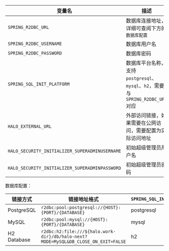 | 变量名                                         | 描述                                                                             |
| ---------------------------------------------- | -------------------------------------------------------------------------------- |
| `SPRING_R2DBC_URL`                             | 数据库连接地址，详细可查阅下方的 `数据库配置`                                    |
| `SPRING_R2DBC_USERNAME`                        | 数据库用户名                                                                     |
| `SPRING_R2DBC_PASSWORD`                        | 数据库密码                                                                       |
| `SPRING_SQL_INIT_PLATFORM`                     | 数据库平台名称，支持 `postgresql`、`mysql`、`h2`，需要与 `SPRING_R2DBC_URL` 对应 |
| `HALO_EXTERNAL_URL`                            | 外部访问链接，如果需要在公网访问，需要配置为实际访问地址                         |
| `HALO_SECURITY_INITIALIZER_SUPERADMINUSERNAME` | 初始超级管理员用户名                                                             |
| `HALO_SECURITY_INITIALIZER_SUPERADMINPASSWORD` | 初始超级管理员密码                                                               |

数据库配置：

| 链接方式    | 链接地址格式                                                                       | `SPRING_SQL_INIT_PLATFORM` |
| ----------- | ---------------------------------------------------------------------------------- | -------------------------- |
| PostgreSQL  | `r2dbc:pool:postgresql://{HOST}:{PORT}/{DATABASE}`                                 | postgresql                 |
| MySQL       | `r2dbc:pool:mysql://{HOST}:{PORT}/{DATABASE}`                                      | mysql                      |
| H2 Database | `r2dbc:h2:file:///${halo.work-dir}/db/halo-next?MODE=MySQL&DB_CLOSE_ON_EXIT=FALSE` | h2                         |
